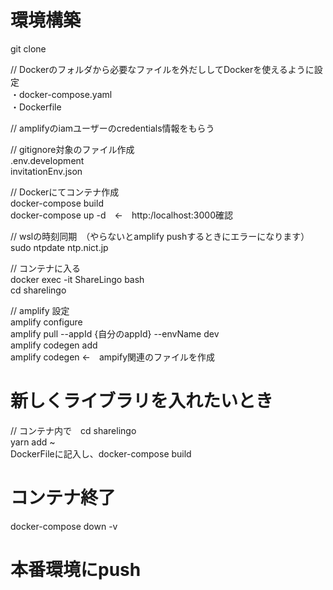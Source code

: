 # 環境構築
git clone  

// Dockerのフォルダから必要なファイルを外だししてDockerを使えるように設定  
・docker-compose.yaml  
・Dockerfile  

// amplifyのiamユーザーのcredentials情報をもらう  

// gitignore対象のファイル作成  
.env.development  
invitationEnv.json  

// Dockerにてコンテナ作成  
docker-compose build  
docker-compose up -d　←　http:/localhost:3000確認  

// wslの時刻同期　（やらないとamplify pushするときにエラーになります）  
sudo ntpdate ntp.nict.jp  

// コンテナに入る  
docker exec -it ShareLingo bash  
cd sharelingo  

// amplify 設定  
amplify configure  
amplify pull --appId {自分のappId} --envName dev  
amplify codegen add  
amplify codegen ←　ampify関連のファイルを作成  

# 新しくライブラリを入れたいとき

// コンテナ内で　cd sharelingo  
yarn add ~  
DockerFileに記入し、docker-compose build  

# コンテナ終了
docker-compose down -v  

# 本番環境にpush


